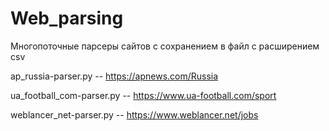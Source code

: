 # Web_parsing

Многопоточные парсеры сайтов с сохранением в файл с расширением csv


ap_russia-parser.py         --  https://apnews.com/Russia

ua_football_com-parser.py   --  https://www.ua-football.com/sport

weblancer_net-parser.py     --  https://www.weblancer.net/jobs

